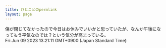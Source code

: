 ```yaml
---
title: ひとことのpermlink
layout: page
---
```

<div class="box" dt="1686284471486">
  傷が閉じてなかったので今日はお休みでいいかと思っていたが、なんか午後になってもう平気なのでは？という気分が高まっている。
  <div class="content is-small">Fri Jun 09 2023 13:21:11 GMT+0900 (Japan Standard Time)</div>
</div>